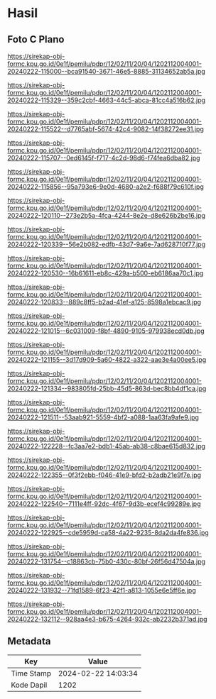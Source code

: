 # Hasil

## Foto C Plano

https://sirekap-obj-formc.kpu.go.id/0e1f/pemilu/pdpr/12/02/11/20/04/1202112004001-20240222-115000--bca91540-3671-46e5-8885-31134652ab5a.jpg

https://sirekap-obj-formc.kpu.go.id/0e1f/pemilu/pdpr/12/02/11/20/04/1202112004001-20240222-115329--359c2cbf-4663-44c5-abca-81cc4a516b62.jpg

https://sirekap-obj-formc.kpu.go.id/0e1f/pemilu/pdpr/12/02/11/20/04/1202112004001-20240222-115522--d7765abf-5674-42c4-9082-14f38272ee31.jpg

https://sirekap-obj-formc.kpu.go.id/0e1f/pemilu/pdpr/12/02/11/20/04/1202112004001-20240222-115707--0ed6145f-f717-4c2d-98d6-f74fea6dba82.jpg

https://sirekap-obj-formc.kpu.go.id/0e1f/pemilu/pdpr/12/02/11/20/04/1202112004001-20240222-115856--95a793e6-9e0d-4680-a2e2-f688f79c610f.jpg

https://sirekap-obj-formc.kpu.go.id/0e1f/pemilu/pdpr/12/02/11/20/04/1202112004001-20240222-120110--273e2b5a-4fca-4244-8e2e-d8e626b2be16.jpg

https://sirekap-obj-formc.kpu.go.id/0e1f/pemilu/pdpr/12/02/11/20/04/1202112004001-20240222-120339--56e2b082-edfb-43d7-9a6e-7ad628710f77.jpg

https://sirekap-obj-formc.kpu.go.id/0e1f/pemilu/pdpr/12/02/11/20/04/1202112004001-20240222-120530--16b61611-eb8c-429a-b500-eb6186aa70c1.jpg

https://sirekap-obj-formc.kpu.go.id/0e1f/pemilu/pdpr/12/02/11/20/04/1202112004001-20240222-120833--889c8ff5-b2ad-41ef-a125-8598a1ebcac9.jpg

https://sirekap-obj-formc.kpu.go.id/0e1f/pemilu/pdpr/12/02/11/20/04/1202112004001-20240222-121015--6c031009-f8bf-4890-9105-979938ecd0db.jpg

https://sirekap-obj-formc.kpu.go.id/0e1f/pemilu/pdpr/12/02/11/20/04/1202112004001-20240222-121155--3d17d909-5a60-4822-a322-aae3e4a00ee5.jpg

https://sirekap-obj-formc.kpu.go.id/0e1f/pemilu/pdpr/12/02/11/20/04/1202112004001-20240222-121334--983805fd-25bb-45d5-863d-bec8bb4df1ca.jpg

https://sirekap-obj-formc.kpu.go.id/0e1f/pemilu/pdpr/12/02/11/20/04/1202112004001-20240222-121511--53aab921-5559-4bf2-a088-1aa63fa9afe9.jpg

https://sirekap-obj-formc.kpu.go.id/0e1f/pemilu/pdpr/12/02/11/20/04/1202112004001-20240222-122228--fc3aa7e2-bdb1-45ab-ab38-c8bae615d832.jpg

https://sirekap-obj-formc.kpu.go.id/0e1f/pemilu/pdpr/12/02/11/20/04/1202112004001-20240222-122355--0f3f2ebb-f046-41e9-bfd2-b2adb21e9f7e.jpg

https://sirekap-obj-formc.kpu.go.id/0e1f/pemilu/pdpr/12/02/11/20/04/1202112004001-20240222-122540--7111e4ff-92dc-4f67-9d3b-ecef4c99289e.jpg

https://sirekap-obj-formc.kpu.go.id/0e1f/pemilu/pdpr/12/02/11/20/04/1202112004001-20240222-122925--cde5959d-ca58-4a22-9235-8da2da4fe836.jpg

https://sirekap-obj-formc.kpu.go.id/0e1f/pemilu/pdpr/12/02/11/20/04/1202112004001-20240222-131754--c18863cb-75b0-430c-80bf-26f56d47504a.jpg

https://sirekap-obj-formc.kpu.go.id/0e1f/pemilu/pdpr/12/02/11/20/04/1202112004001-20240222-131932--71fd1589-6f23-42f1-a813-1055e6e5ff6e.jpg

https://sirekap-obj-formc.kpu.go.id/0e1f/pemilu/pdpr/12/02/11/20/04/1202112004001-20240222-132112--928aa4e3-b675-4264-932c-ab2232b371ad.jpg


## Metadata

| Key        | Value               |
| ---------- | ------------------- |
| Time Stamp | 2024-02-22 14:03:34 |
| Kode Dapil | 1202                |



